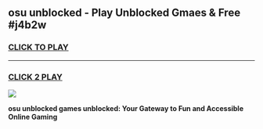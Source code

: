 
## osu unblocked - Play Unblocked Gmaes & Free #j4b2w
<h3>
<a href="https://news.freeplayer.one?title=osu_unblocked&ref=24F">CLICK TO PLAY</a></h3>
<hr>

<h3>
<a href="https://news.freeplayer.one?title=osu_unblocked&ref=24F">CLICK 2 PLAY</a>
  
</h3>

<a href="https://news.freeplayer.one?title=osu_unblocked&ref=24F/"><img src="https://clearcache.store/games.png"></a>


**osu unblocked games unblocked: Your Gateway to Fun and Accessible Online Gaming**
